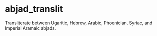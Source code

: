 # abjad_translit
Transliterate between Ugaritic, Hebrew, Arabic, Phoenician, Syriac, and Imperial Aramaic abjads.
